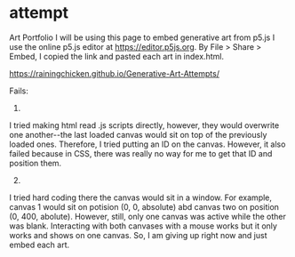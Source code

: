 # attempt

Art Portfolio
I will be using this page to embed generative art from p5.js
I use the online p5.js editor at https://editor.p5js.org. By File > Share > Embed, I copied the link and pasted each art in index.html.

https://rainingchicken.github.io/Generative-Art-Attempts/

Fails:

1.
I tried making html read .js scripts directly, however, they would overwrite one another--the last loaded canvas would sit on top of the previously loaded ones. Therefore, I tried putting an ID on the canvas. However, it also failed because in CSS, there was really no way for me to get that ID and position them.

2.
I tried hard coding there the canvas would sit in a window. For example, canvas 1 would sit on potision (0, 0, absolute) abd canvas two on position (0, 400, abolute). However, still, only one canvas was active while the other was blank. Interacting with both canvases with a mouse works but it only works and shows on one canvas. So, I am giving up right now and just embed each art.
